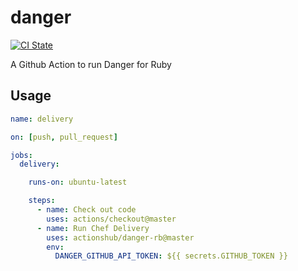 # danger

[![CI State](https://github.com/actionshub/danger-rb/workflows/release/badge.svg)](https://github.com/actionshub/danger-rb)

A Github Action to run Danger for Ruby

## Usage

```yaml
name: delivery

on: [push, pull_request]

jobs:
  delivery:

    runs-on: ubuntu-latest

    steps:
      - name: Check out code
        uses: actions/checkout@master
      - name: Run Chef Delivery
        uses: actionshub/danger-rb@master
        env:
          DANGER_GITHUB_API_TOKEN: ${{ secrets.GITHUB_TOKEN }}
```
